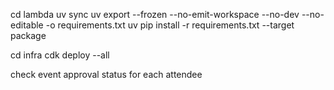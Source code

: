 
cd lambda
uv sync
uv export --frozen --no-emit-workspace --no-dev --no-editable -o requirements.txt
uv pip install -r requirements.txt --target package

cd infra
cdk deploy --all

check event approval status for each attendee

